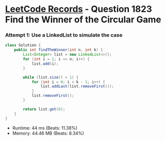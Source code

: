 # [LeetCode Records](../../README.md) - Question 1823 Find the Winner of the Circular Game

### Attempt 1: Use a LinkedList to simulate the case
```java
class Solution {
    public int findTheWinner(int n, int k) {
        List<Integer> list = new LinkedList<>();
        for (int i = 1; i <= n; i++) {
            list.add(i);
        }

        while (list.size() > 1) {
            for (int i = 0; i < k - 1; i++) {
                list.addLast(list.removeFirst());
            }
            list.removeFirst();
        }

        return list.get(0);
    }
}
```
- Runtime: 44 ms (Beats: 11.38%)
- Memory: 44.46 MB (Beats: 8.34%)

<br>
